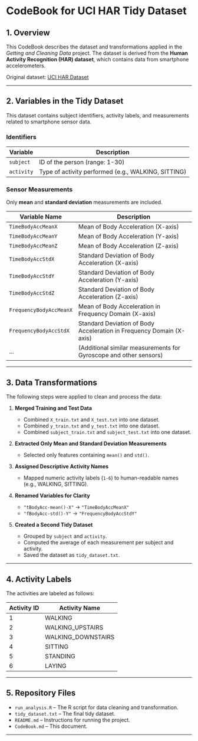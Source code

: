 # CodeBook for UCI HAR Tidy Dataset  

## 1. Overview  
This CodeBook describes the dataset and transformations applied in the *Getting and Cleaning Data* project. The dataset is derived from the **Human Activity Recognition (HAR) dataset**, which contains data from smartphone accelerometers.  

Original dataset: [UCI HAR Dataset](http://archive.ics.uci.edu/ml/datasets/Human+Activity+Recognition+Using+Smartphones)  

---

## 2. Variables in the Tidy Dataset  
This dataset contains subject identifiers, activity labels, and measurements related to smartphone sensor data.  

### **Identifiers**  
| Variable | Description |
|----------|-------------|
| `subject` | ID of the person (range: 1-30) |
| `activity` | Type of activity performed (e.g., WALKING, SITTING) |

### **Sensor Measurements**  
Only **mean** and **standard deviation** measurements are included.  

| Variable Name | Description |
|--------------|-------------|
| `TimeBodyAccMeanX` | Mean of Body Acceleration (X-axis) |
| `TimeBodyAccMeanY` | Mean of Body Acceleration (Y-axis) |
| `TimeBodyAccMeanZ` | Mean of Body Acceleration (Z-axis) |
| `TimeBodyAccStdX` | Standard Deviation of Body Acceleration (X-axis) |
| `TimeBodyAccStdY` | Standard Deviation of Body Acceleration (Y-axis) |
| `TimeBodyAccStdZ` | Standard Deviation of Body Acceleration (Z-axis) |
| `FrequencyBodyAccMeanX` | Mean of Body Acceleration in Frequency Domain (X-axis) |
| `FrequencyBodyAccStdX` | Standard Deviation of Body Acceleration in Frequency Domain (X-axis) |
| ... | (Additional similar measurements for Gyroscope and other sensors) |

---

## 3. Data Transformations  
The following steps were applied to clean and process the data:  

1. **Merged Training and Test Data**  
   - Combined `X_train.txt` and `X_test.txt` into one dataset.  
   - Combined `y_train.txt` and `y_test.txt` into one dataset.  
   - Combined `subject_train.txt` and `subject_test.txt` into one dataset.  

2. **Extracted Only Mean and Standard Deviation Measurements**  
   - Selected only features containing `mean()` and `std()`.

3. **Assigned Descriptive Activity Names**  
   - Mapped numeric activity labels (`1-6`) to human-readable names (e.g., WALKING, SITTING).  

4. **Renamed Variables for Clarity**  
   - `"tBodyAcc-mean()-X"` → `"TimeBodyAccMeanX"`  
   - `"fBodyAcc-std()-Y"` → `"FrequencyBodyAccStdY"`  

5. **Created a Second Tidy Dataset**  
   - Grouped by `subject` and `activity`.  
   - Computed the average of each measurement per subject and activity.  
   - Saved the dataset as `tidy_dataset.txt`.

---

## 4. Activity Labels  
The activities are labeled as follows:  

| Activity ID | Activity Name |
|------------|--------------|
| 1 | WALKING |
| 2 | WALKING_UPSTAIRS |
| 3 | WALKING_DOWNSTAIRS |
| 4 | SITTING |
| 5 | STANDING |
| 6 | LAYING |

---

## 5. Repository Files  
- `run_analysis.R` – The R script for data cleaning and transformation.  
- `tidy_dataset.txt` – The final tidy dataset.  
- `README.md` – Instructions for running the project.  
- `CodeBook.md` – This document.  

---

